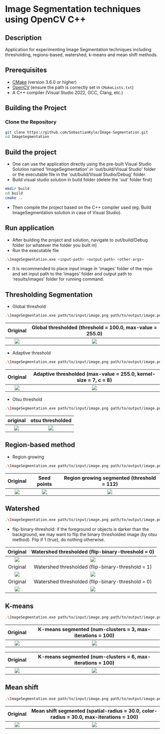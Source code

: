 # Image Segmentation techniques using OpenCV C++

## Description 
Application for experimenting Image Segmentation techniques including thresholding, regions-based, watershed, k-means and mean shift methods.

## Prerequisites

- [CMake](https://cmake.org/download/) (version 3.6.0 or higher)
- [OpenCV](https://opencv.org/releases/) (ensure the path is correctly set in `CMakeLists.txt`)
- A C++ compiler (Visual Studio 2022, GCC, Clang, etc.)

## Building the Project

### Clone the Repository

```sh
git clone https://github.com/SebastianKyle/Image-Segmentation.git
cd ImageSegmentation
```

## Build the project
- One can use the application directly using the pre-built Visual Studio Solution named 'ImageSegmentation' in 'out/build/Visual Studio' folder or the executable file in the 'out/build/Visual Studio/Debug' folder.
- Build visual studio solution in build folder (delete the 'out' folder first)
```sh
mkdir build
cd build
cmake ..
```
- Then compile the project based on the C++ compiler used (eg. Build ImageSegmentation solution in case of Visual Studio).

## Run application
- After building the project and solution, navigate to out/build/Debug folder (or whatever the folder you built in)
- Run the executable file
```sh
.\ImageSegmentation.exe <input-path> <output-path> <other-args>
```
- It is recommended to place input image in 'images' folder of the repo and set input path to the 'images' folder and output path to 'results/images' folder for running command.

## Thresholding Segmentation
  - Global threshold
```sh
.\ImageSegmentation.exe path/to/input/image.png path/to/output/image.png -threshold -global <threshold> <max-value>
```

Original | Global thresholded (threshold = 100.0, max-value = 255.0)
:--------------------------:|:--------------------------:
![](./images/coins.png) | ![](./results/images/threshold_global_coins.png)

  - Adaptive threshold

```sh
.\ImageSegmentation.exe path/to/input/image.png path/to/output/image.png -threshold -adaptive <max-value> <kernel-size> <c>
```

Original | Adaptive thresholded (max-value = 255.0, kernel-size = 7, c = 8)
:--------------------------:|:--------------------------:
![](./images/beans.jpg) | ![](./results/images/threshold_adaptive_beans.jpg)


 - Otsu threshold

```sh
.\ImageSegmentation.exe path/to/input/image.png path/to/output/image.png -threshold -otsu
```

original | otsu thresholded
:--------------------------:|:--------------------------:
![](./images/beans.jpg) | ![](./results/images/threshold_otsu_beans.jpg)

## Region-based method
- Region growing

```sh
.\ImageSegmentation.exe path/to/input/image.png path/to/output/image.png -region -grow 112
```

Original | Seed points | Region growing segmented (threshold = 112)
:--------------------------:|:--------------------------:|:--------------------------:
![](./images/coffeeBeans.jpg) | ![](./images/coffeeBeans_seed_points.png) | ![](./results/images/region_growing_coffeeBeans.jpg)

## Watershed 

```sh
.\ImageSegmentation.exe path/to/input/image.png path/to/output/image.png -watershed <flip-binary-threshold>
```

- flip-binary-threshold: if the foreground or objects is darker than the background, we may want to flip the binary thresholded image (by otsu method). Flip if 1 (true), do nothing otherwise.

Original | Watershed thresholded (flip-binary-threshold = 0)
:--------------------------:|:--------------------------:
![](./images/coins.png) | ![](./results/images/watershed_coins.png)
Original | Watershed thresholded (flip-binary-threshold = 1)
![](./images/mossCells.png) | ![](./results/images/watershed_mossCells.png)
Original | Watershed thresholded (flip-binary-threshold = 0)
![](./images/bananaCell.jpg) | ![](./results/images/watershed_bananaCell.jpg)

## K-means

```sh
.\ImageSegmentation.exe path/to/input/image.png path/to/output/image.png -kmeans <num-clusters> <max-iterations>
```

Original | K-means segmented (num-clusters = 3, max-iterations = 100)
:--------------------------:|:--------------------------:
![](./images/beans.jpg) | ![](./results/images/kmeans_beans.jpg)

Original | K-means segmented (num-clusters = 6, max-iterations = 100)
:--------------------------:|:--------------------------:
![](./images/cars.jpg) | ![](./results/images/kmeans_cars.jpg)

## Mean shift

```sh
.\ImageSegmentation.exe path/to/input/image.png path/to/output/image.png -meanshift <spatial-radius> <color-radius> <max-iterations>
```

Original | Mean shift segmented (spatial-radius = 30.0, color-radius = 30.0, max-iterations = 100)
:--------------------------:|:--------------------------:
![](./images/cars.jpg) | ![](./results/images/meanshift_cars.jpg)